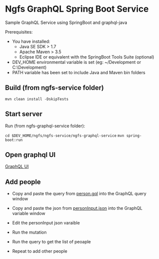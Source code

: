 # Ngfs GraphQL Spring Boot Service

Sample GraphQL Service using SpringBoot and graphql-java

Prerequisites:
- You have installed:
   - Java SE SDK > 1.7
   - Apache Maven > 3.5
   - Eclipse IDE or equivalent with the SpringBoot Tools Suite (optional)
- DEV_HOME environmental variable is set (eg: ~/Development or C:\\Development)  
- PATH variable has been set to include Java and Maven bin folders
## Build (from ngfs-service folder)

`mvn clean install -DskipTests`

## Start server

Run (from ngfs-graphql-service folder):

`cd $DEV_HOME/ngfs/ngfs-service/ngfs-graphql-service`
`mvn spring-boot:run`

## Open graphql UI

[GraphQL UI](http://localhost:8520/graphiql)

## Add people

-  Copy and paste the query from [person.gql](./src/main/resources/queries/person.gql) into the GraphQL query window
-  Copy and paste the json from [personInput.json](./src/main/resources/queries/personInput.json) into the GraphQL variable window

-  Edit the personInput json varaible
-  Run the mutation  
-  Run the query to get the list of peoaple
-  Repeat to add other people
